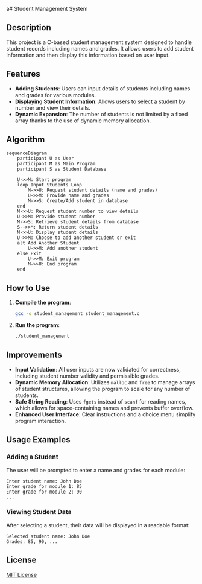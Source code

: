 a# Student Management System

## Description
This project is a C-based student management system designed to handle student records including names and grades. It allows users to add student information and then display this information based on user input.

## Features
- **Adding Students**: Users can input details of students including names and grades for various modules.
- **Displaying Student Information**: Allows users to select a student by number and view their details.
- **Dynamic Expansion**: The number of students is not limited by a fixed array thanks to the use of dynamic memory allocation.

## Algorithm
```mermaid
sequenceDiagram
    participant U as User
    participant M as Main Program
    participant S as Student Database

    U->>M: Start program
    loop Input Students Loop
        M->>U: Request student details (name and grades)
        U->>M: Provide name and grades
        M->>S: Create/Add student in database
    end
    M->>U: Request student number to view details
    U->>M: Provide student number
    M->>S: Retrieve student details from database
    S-->>M: Return student details
    M->>U: Display student details
    U->>M: Choose to add another student or exit
    alt Add Another Student
        U->>M: Add another student
    else Exit
        U->>M: Exit program
        M->>U: End program
    end
```

## How to Use
1. **Compile the program**:
    ```bash
    gcc -o student_management student_management.c
    ```
2. **Run the program**:
    ```bash
    ./student_management
    ```

## Improvements
- **Input Validation**: All user inputs are now validated for correctness, including student number validity and permissible grades.
- **Dynamic Memory Allocation**: Utilizes `malloc` and `free` to manage arrays of student structures, allowing the program to scale for any number of students.
- **Safe String Reading**: Uses `fgets` instead of `scanf` for reading names, which allows for space-containing names and prevents buffer overflow.
- **Enhanced User Interface**: Clear instructions and a choice menu simplify program interaction.

## Usage Examples
### Adding a Student
The user will be prompted to enter a name and grades for each module:
```
Enter student name: John Doe
Enter grade for module 1: 85
Enter grade for module 2: 90
...
```
### Viewing Student Data
After selecting a student, their data will be displayed in a readable format:
```
Selected student name: John Doe
Grades: 85, 90, ...
```

## License
[MIT License](LICENSE.md)
